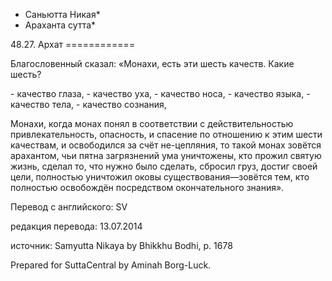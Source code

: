 * Саньютта Никая*
* Араханта сутта*

48\.27\. Архат
\=\=\=\=\=\=\=\=\=\=\=\=

Благословенный сказал: «Монахи, есть эти шесть качеств\. Какие шесть?

\- качество глаза,
\- качество уха,
\- качество носа,
\- качество языка,
\- качество тела,
\- качество сознания,

Монахи, когда монах понял в соответствии с действительностью привлекательность, опасность, и спасение по отношению к этим шести качествам, и освободился за счёт не\-цепляния, то такой монах зовётся арахантом, чьи пятна загрязнений ума уничтожены, кто прожил святую жизнь, сделал то, что нужно было сделать, сбросил груз, достиг своей цели, полностью уничтожил оковы существования—зовётся тем, кто полностью освобождён посредством окончательного знания»\.

Перевод с английского: SV

редакция перевода: 13\.07\.2014

источник: Samyutta Nikaya by Bhikkhu Bodhi, p\. 1678

Prepared for SuttaCentral by Aminah Borg\-Luck\.